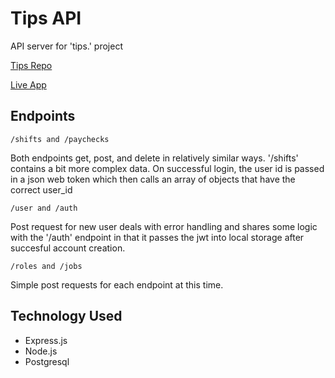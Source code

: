 # Tips API

API server for 'tips.' project

<a href='https://github.com/ajbates2/tips'>Tips Repo</a>

<a href='https://tips-sigma.vercel.app/'>Live App</a>

## Endpoints

```/shifts and /paychecks```

Both endpoints get, post, and delete in relatively similar ways. '/shifts' contains a bit more complex data. On successful login, the user id is passed in a json web token which then calls an array of objects that have the correct user_id

```/user and /auth```

Post request for new user deals with error handling and shares some logic with the '/auth' endpoint in that it passes the jwt into local storage after succesful account creation.

```/roles and /jobs```

Simple post requests for each endpoint at this time.

## Technology Used

*   Express.js
*   Node.js
*   Postgresql
